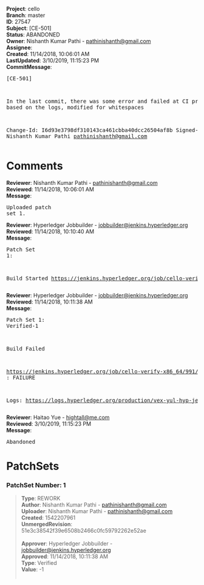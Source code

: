 <strong>Project</strong>: cello<br><strong>Branch</strong>: master<br><strong>ID</strong>: 27547<br><strong>Subject</strong>: [CE-501]<br><strong>Status</strong>: ABANDONED<br><strong>Owner</strong>: Nishanth Kumar Pathi - pathinishanth@gmail.com<br><strong>Assignee</strong>:<br><strong>Created</strong>: 11/14/2018, 10:06:01 AM<br><strong>LastUpdated</strong>: 3/10/2019, 11:15:23 PM<br><strong>CommitMessage</strong>:<br><pre>[CE-501]

In the last commit, there was some error and failed at CI process
based on the logs, modified for whitespaces

Change-Id: I6d93e3798df310143ca461cbba40dcc26504af8b
Signed-off-by: Nishanth Kumar Pathi <pathinishanth@gmail.com>
</pre><h1>Comments</h1><strong>Reviewer</strong>: Nishanth Kumar Pathi - pathinishanth@gmail.com<br><strong>Reviewed</strong>: 11/14/2018, 10:06:01 AM<br><strong>Message</strong>: <pre>Uploaded patch set 1.</pre><strong>Reviewer</strong>: Hyperledger Jobbuilder - jobbuilder@jenkins.hyperledger.org<br><strong>Reviewed</strong>: 11/14/2018, 10:10:40 AM<br><strong>Message</strong>: <pre>Patch Set 1:

Build Started https://jenkins.hyperledger.org/job/cello-verify-x86_64/991/</pre><strong>Reviewer</strong>: Hyperledger Jobbuilder - jobbuilder@jenkins.hyperledger.org<br><strong>Reviewed</strong>: 11/14/2018, 10:11:38 AM<br><strong>Message</strong>: <pre>Patch Set 1: Verified-1

Build Failed 

https://jenkins.hyperledger.org/job/cello-verify-x86_64/991/ : FAILURE

Logs: https://logs.hyperledger.org/production/vex-yul-hyp-jenkins-3/cello-verify-x86_64/991</pre><strong>Reviewer</strong>: Haitao Yue - hightall@me.com<br><strong>Reviewed</strong>: 3/10/2019, 11:15:23 PM<br><strong>Message</strong>: <pre>Abandoned</pre><h1>PatchSets</h1><h3>PatchSet Number: 1</h3><blockquote><strong>Type</strong>: REWORK<br><strong>Author</strong>: Nishanth Kumar Pathi - pathinishanth@gmail.com<br><strong>Uploader</strong>: Nishanth Kumar Pathi - pathinishanth@gmail.com<br><strong>Created</strong>: 1542207961<br><strong>UnmergedRevision</strong>: 51e3c38542f39e6508b2466c0fc59792262e52ae<br><br><strong>Approver</strong>: Hyperledger Jobbuilder - jobbuilder@jenkins.hyperledger.org<br><strong>Approved</strong>: 11/14/2018, 10:11:38 AM<br><strong>Type</strong>: Verified<br><strong>Value</strong>: -1<br><br></blockquote>
